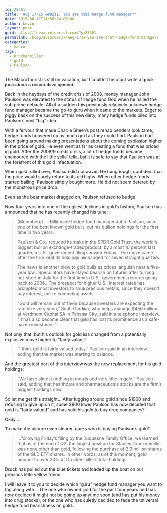 ```yaml
---
id: 25561
title: 'Aug 17/15 &#8211; You see that hedge fund manager?'
date: 2015-08-17T14:56:24+00:00
author: kevin
layout: post
guid: http://themacrotourist.com/?p=25561
permalink: /blog/2015/08/17/aug-1715-you-see-that-hedge-fund-manager/
categories:
  - macro
tags:
  - Druckenmiller
  - gold
  - Paulson
---
```


  
The MacroTourist is still on vacation, but I couldn&#8217;t help but write a quick post about a recent development.

Back in the heydays of the credit crisis of 2008, money manager John Paulson was elevated to the status of hedge fund God when he nailed the sub prime debacle. All of a sudden this previously relatively unknown hedge fund manager became the go-to guru when it came to the markets. Eager to piggy back on the success of this new diety, many hedge funds piled into Paulson&#8217;s next &#8220;big&#8221; idea. 

With a fervour that made Charlie Sheen&#8217;s post rehab benders look tame, hedge funds hoovered up as much gold as they could find. Paulson had been going around making presentations about the coming explosion higher in the price of gold. He even went as far as creating a fund that was priced in gold. After the 2008/9 credit crisis, a lot of hedge funds became enamoured with the little yella&#8217; fella, but it is safe to say that Paulson was at the forefront of this gold infactuation. 

When gold rolled over, Paulson did not waver. He hung tough, confident that the price would surely return to its old highs. When other hedge funds started bailing, Paulson simply bought more. He did not seem detered by the monstrous price drop. 

Even as the bear market dragged on, Paulson refused to budge.

Now four years into one of the ugliest declines in gold&#8217;s history, Paulson has announced that he has recently changed his tune:

> (Bloomberg) &#8212; Billionaire hedge-fund manager John Paulson, once one of the best known gold bulls, cut his bullion holdings for the first time in two years.
> 
> Paulson & Co.. reduced its stake in the SPDR Gold Trust, the world's biggest bullion exchange-traded product, by almost 10 percent last quarter, a U.S.. government filing showed Friday.. The move came after the firm kept its holdings unchanged for seven straight quarters.
  
> The news is another blow to gold bulls as prices languish near a five-year low.. Speculators have stayed bearish on futures after turning net-short in July for the first time in U.S.. government records going back to 2006.. The prospect for higher U.S.. interest rates has prompted most investors to snub precious metals, since they doesn't pay interest, unlike competing assets.
> 
> "Gold will remain out of favor because investors are expecting the rate hike very soon," Scott Gardner, who helps manage $450 million at Verdmont Capital SA in Panama City, said in a telephone interview.. "It has also become clear that gold has lost its prominence as a safe-haven investment."

Not only that, but his outlook for gold has changed from a potentially explosive move higher to &#8220;fairly valued&#8221;:

> &#8220;I think gold is fairly valued today,&#8221; Paulson said in an interview, adding that the market was starting to balance.

And the greatest part of this interview was the new replacement for his gold holdings:

> &#8220;We have almost nothing in metals and very little in gold,&#8221; Paulson said, adding that healthcare and pharmaceuticals stocks are the firm&#8217;s biggest holdings now.

So let me get this straight&#8230; After lugging around gold since $1900 and refusing to give up on it, some $800 lower Paulson has now decided that gold is &#8220;fairly valued&#8221; and has sold his gold to buy drug companies? 

Okay&#8230;

To make the picture even clearer, guess who is buying Paulson&#8217;s gold?

> &#8230;following Friday&#8217;s filing by the Duquesne Family Office, we learned that as of the end of Q2, the largest position for Stanley Druckenmiller was none other than gold, following the purchase of 2.9 million shares of the GLD ETF shares. In other words, as of this moment, gold amount to over 20% of Druckenmiller&#8217;s total holdings.

Druck has pulled out the blue tickets and loaded up the boat on our precious little yellow friend. 

I will leave it to you to decide which &#8220;guru&#8221; hedge fund manager you want to tag along with&#8230; The one who owned gold for the past four years and has _now_ decided it might not be going up anytime soon (and has put his money into drug stocks), or the one who has quietly decided to fade the universal hedge fund bearishness on gold&#8230;